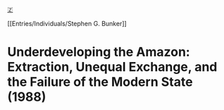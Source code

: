 [🇿](zotero://select/library/items/RTUXRCPC)

[[Entries/Individuals/Stephen G. Bunker]] 
# Underdeveloping the Amazon: Extraction, Unequal Exchange, and the Failure of the Modern State (1988)

